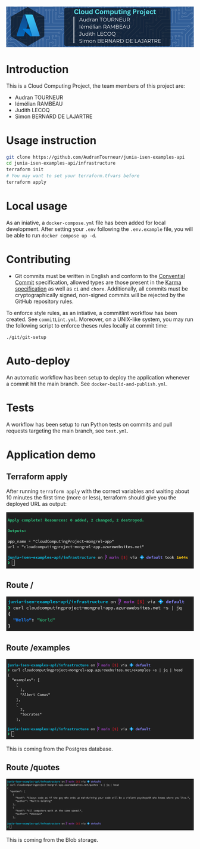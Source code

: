 ![banner](images/banner.png)

# Introduction

This is a Cloud Computing Project, the team members of this project are:
- Audran TOURNEUR
- Iémélian RAMBEAU
- Judith LECOQ
- Simon BERNARD DE LAJARTRE

# Usage instruction

```sh
git clone https://github.com/AudranTourneur/junia-isen-examples-api
cd junia-isen-examples-api/infrastructure
terraform init
# You may want to set your terraform.tfvars before
terraform apply
```

# Local usage

As an iniative, a `docker-compose.yml` file has been added for local development.
After setting your `.env` following the `.env.example` file, you will be able to run `docker compose up -d`.

# Contributing

- Git commits must be written in English and conform to the [Convential Commit](https://www.conventionalcommits.org/en/v1.0.0/) specification, allowed types are those present in the [Karma specification](https://karma-runner.github.io/6.4/dev/git-commit-msg.html) as well as `ci` and `chore`.
Additionally, all commits must be cryptographically signed, non-signed commits will be rejected by the GitHub repository rules.

To enforce style rules, as an intiative, a commitlint workflow has been created. See `commitLint.yml`.
Moreover, on a UNIX-like system, you may run the following script to enforce theses rules locally at commit time:

```shell
./git/git-setup
```

# Auto-deploy

An automatic workflow has been setup to deploy the application whenever a commit hit the main branch. See `docker-build-and-publish.yml`.

# Tests

A workflow has been setup to run Python tests on commits and pull requests targeting the main branch, see `test.yml`.

# Application demo

## Terraform apply

After running `terraform apply` with the correct variables and waiting about 10 minutes the first time (more or less), terraform should give you the deployed URL as output:

![terraform_apply](images/terraform_apply.png)

## Route /

![route_index](images/route_index.png)

## Route /examples

![route_examples](images/route_examples.png)

This is coming from the Postgres database.

## Route /quotes

![route_quotes](images/route_quotes.png)

This is coming from the Blob storage.

